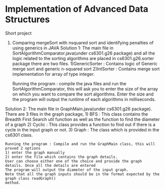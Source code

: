 # Implementation of Advanced Data Structures
Short project
1) Comparing mergeSort with nsquared sort and identifying penalties of using generics in JAVA
Solution 1:
    The main file in SortAlgorithmComparator.java(under cs6301.g26 package)
    and all the logic related to the sorting algorithms are placed in cs6301.g26.sorter package
    there are two files.
        1)GenericSorter : Contains logic of Generic merge sort and generic n-squared sort
        2)IntSorter : Contains merge sort implementation for array of type integer.
        
    Running the program : compile the java files and run the SortAlgorithmComparator, this will ask you
    to enter the size of the array on which you want to compare the sort algorithms. Enter the size and the program
    will output the runtime of each algorithms in milliseconds.


Solution 2:
    The main file in GraphMain.java(under cs6301.g26 package).
    There are 3 files in the graph package,
    1) BFS : This class contains the Breadth First Search util function as well as the function to
             find the diameter of a graph
    2) Cyclic : This class provides a function to find  out  if there is a cycle in the input graph or not.
    3) Graph : The class which is provided in the cs6301 class.

    Running the program : Compile and run the GraphMain class, this will proved 2 options
    1) enter the graph manually
    2) enter the file which contains the graph details.
    User can choose either one of the choice and provide the graph details. Once all the details are entered
    The program will output the diameter of the input graph.
    Note that all the graph inputs should be in the format expected by the graph class readGraph()
    method.
